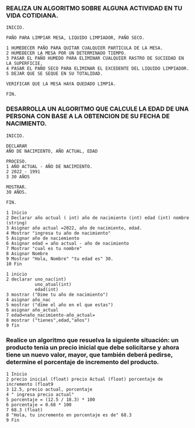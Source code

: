 ### REALIZA UN ALGORITMO SOBRE ALGUNA ACTIVIDAD EN TU VIDA COTIDIANA.

    INICIO.
    
    PAÑO PARA LIMPIAR MESA, LIQUIDO LIMPIADOR, PAÑO SECO.
    
    1 HUMEDECER PAÑO PARA QUITAR CUALQUIER PARTICULA DE LA MESA.
    2 HUMEDECER LA MESA POR UN DETERMINADO TIEMPO.
    3 PASAR EL PAÑO HUMEDO PARA ELIMINAR CUALQUIER RASTRO DE SUCIEDAD EN LA SUPERFICIE.
    4 PASAR EL PAÑO SECO PARA ELIMINAR EL EXCEDENTE DEL LIQUIDO LIMPIADOR.
    5 DEJAR QUE SE SEQUE EN SU TOTALIDAD.
    
    VERIFICAR QUE LA MESA HAYA QUEDADO LIMPIA.
    
    FIN.


### DESARROLLA UN ALGORITMO QUE CALCULE LA EDAD DE UNA PERSONA CON BASE A LA OBTENCION DE SU FECHA DE NACIMIENTO.

    INICIO.
    
    DECLARAR 
    AÑO DE NACIMIENTO, AÑO ACTUAL, EDAD    
    
    PROCESO.
    1 AÑO ACTUAL - AÑO DE NACIMIENTO.
    2 2022 - 1991
    3 30 AÑOS
    
    MOSTRAR. 
    30 AÑOS.
    
    FIN.
    
    1 Inicio 
    2 Declarar año actual ( int) año de nacimiento (int) edad (int) nombre (string)
    3 Asignar año actual =2022, año de nacimiento, edad.
    4 Mostrar "ingresa tu año de nacimiento"
    5 Asignar año de naciemiento
    6 Asignar edad = año actual - año de nacimiento
    7 Mostrar "cual es tu nombre"
    8 Asignar Nombre
    9 Mostrar "Hola, Nombre" "tu edad es" 30.
    10 Fin
    
    1 inicio
    2 declarar uno_nac(int)
               uno_atual(int)
               edad(int)
    3 mostrar ("Dime tu año de nacimiento")
    4 asignar año_nac
    5 mostrar ("dime el año en el que estas")
    6 asignar año_actual
    7 edad=naño_nacimiento-año_actual=
    8 mostrar ("tienes",edad,"años")
    9 fin
    
    
    




###  Realice un algoritmo que resuelva la siguiente situación: un producto tenía un precio inicial que debe solicitarse y ahora tiene un nuevo valor, mayor, que también deberá pedirse, determine el porcentaje de incremento del producto. 

    1 Inicio
    2 precio inicial (float) precio Actual (float) porcentaje de incremento (float9
    3 12.5, precio actual, porcentaje
    4 " ingresa precio actual"
    5 porcentaje = (12.5 / 18.3) * 100
    6 porcentaje = 0.68 * 100
    7 68.3 (float)
    8 "Hola, tu incremento en porcentaje es de" 68.3
    9 Fin
    
    
    
